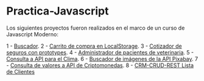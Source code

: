# Practica-Javascript
Los siguientes proyectos fueron realizados en el marco de  un curso de Javascript Moderno:

1 - [Buscador](https://selienyorbandi.github.io/Practica-Javascript/17-PROYECTO-Buscador/).
2 - [Carrito de compra en LocalStorage](https://selienyorbandi.github.io/Practica-Javascript/20-PROYECTO-Carrito-LS/).
3 - [Cotizador de seguros con prototypes](https://selienyorbandi.github.io/Practica-Javascript/23-PROYECTO-Prototypes-Seguro/).
4 - [Administrador de pacientes de veterinaria](https://selienyorbandi.github.io/Practica-Javascript/29-PROYECTO-CitasModulos/).
5 - [Consulta a API para el Clima](https://selienyorbandi.github.io/Practica-Javascript/36-PROYECTO-Clima/).
6 - [Buscador de imágenes de la API Pixabay](https://selienyorbandi.github.io/Practica-Javascript/42-PROYECTO-AsyncAwait-Pixabay/).
7 - [Consulta de valores a API de Criptomonedas](https://selienyorbandi.github.io/Practica-Javascript/43-PROYECTO-AsyncAwait-Criptomonedas/).
8 - [CRM-CRUD-REST Lista de Clientes](https://selienyorbandi.github.io/Practica-Javascript/44-PROYECTO-CRM-CRUD-REST/)
